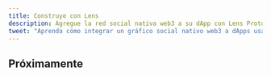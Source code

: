 ```yaml
---
title: Construye con Lens
description: Agregue la red social nativa web3 a su dApp con Lens Protocol.
tweet: "Aprenda cómo integrar un gráfico social nativo web3 a dApps usando @LensProtocol con #30DaysofWeb3 @womenbuildweb3 🌱"
---
```


## Próximamente
